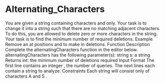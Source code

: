 # Alternating_Characters
You are given a string containing characters  and  only. Your task is to change it into a string such that there are no matching adjacent characters. To do this, you are allowed to delete zero or more characters in the string.  Your task is to find the minimum number of required deletions.  Example  Remove an  at positions  and  to make  in  deletions.  Function Description  Complete the alternatingCharacters function in the editor below.  alternatingCharacters has the following parameter(s):  string s: a string Returns  int: the minimum number of deletions required Input Format  The first line contains an integer , the number of queries. The next  lines each contain a string  to analyze.  Constraints  Each string  will consist only of characters A and S .

